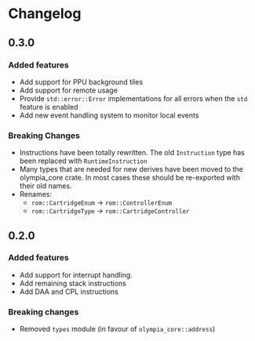 # Changelog

## 0.3.0

### Added features

* Add support for PPU background tiles
* Add support for remote usage
* Provide `std::error::Error` implementations for all errors when  the `std` feature is enabled
* Add new event handling system to monitor local events

### Breaking Changes

* Instructions have been totally rewritten. The old `Instruction` type has been replaced with `RuntimeInstruction`
* Many types that are needed for new derives have been moved to the olympia_core crate. In most cases these should
  be re-exported with their old names.
* Renames:
  * `rom::CartridgeEnum` -> `rom::ControllerEnum`
  * `rom::CartridgeType` -> `rom::CartridgeController`

## 0.2.0

### Added features

* Add support for interrupt handling.
* Add remaining stack instructions
* Add DAA and CPL instructions

### Breaking changes

* Removed `types` module (in favour of `olympia_core::address`)